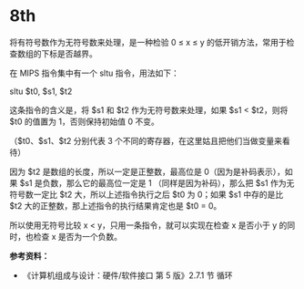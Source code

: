 # 8th
将有符号数作为无符号数来处理，是一种检验 0 ≤ x ≤ y 的低开销方法，常用于检查数组的下标是否越界。

在 MIPS 指令集中有一个 sltu 指令，用法如下：

sltu \$t0, \$s1, \$t2

这条指令的含义是，将 \$s1 和 \$t2 作为无符号数来处理，如果 \$s1 < \$t2，则将 $t0 的值置为 1，否则保持初始值 0 不变。

（\$t0、\$s1、\$t2 分别代表 3 个不同的寄存器，在这里姑且把他们当做变量来看待）

因为 \$t2 是数组的长度，所以一定是正整数，最高位是 0（因为是补码表示），如果 \$s1 是负数，那么它的最高位一定是 1 （同样是因为补码），那么把 \$s1 作为无符号数一定比 ​\$t2 大，所以上述指令执行之后 $t0 为 0；如果 \$s1 中存的是比 \$t2 大的正整数，那上述指令的执行结果肯定也是 \$t0 = 0。

所以使用无符号比较 x < y，只用一条指令，就可以实现在检查 x 是否小于 y 的同时，也检查 x 是否为一个负数。

**参考资料：**

- 《计算机组成与设计：硬件/软件接口 第 5 版》2.7.1 节 循环

